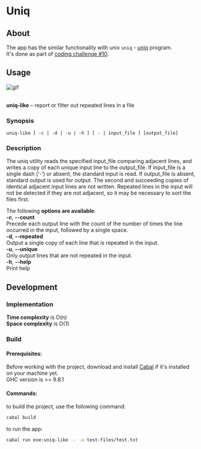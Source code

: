 # Uniq

## About
The app has the similar functionality with unix `uniq` - [uniq](https://en.wikipedia.org/wiki/Uniq) program.  
It's done as part of [coding challenge #10](https://codingchallenges.fyi/challenges/challenge-uniq).  

## Usage

<img src="https://github.com/izebit/coding-challenges/blob/85ffda83d5529b9fbba8846b321c9e98d9fc2b1a/10-unique/demo/demo.gif" alt="gif">
<br/>
<br/>

**uniq-like** – report or filter out repeated lines in a file 

### Synopsis                                                               
```
uniq-like [ -c | -d | -u | -h ] [ - | input_file ] [output_file]  
```

### Description                                                          
The uniq utility reads the specified input_file comparing adjacent lines, and writes a copy of each unique input line to the output_file.  If input_file is a single dash (‘-’) or absent, the standard input is read. If output_file is absent, standard output is used for output. The second and succeeding copies of identical adjacent input lines are not written.  Repeated lines in the input will not be detected if they are not adjacent, so it may be necessary to sort the files first.
        
The following **options are available**:                         
**-c**, **--count**  
 Precede each output line with the count of the number of times the line occurred in the input, followed by a single space.   
**-d**, **--repeated**  
    Output a single copy of each line that is repeated in the input.  
**-u**, **--unique**                                                        
    Only output lines that are not repeated in the input.          
**-h**, **--help**                                                          
    Print help                                                      

## Development 
### Implementation
**Time complexity** is O(n)  
**Space complexity** is O(1) 

### Build

#### Prerequisites:
Before working with the project, download and install [Cabal](https://cabal.readthedocs.io/en/stable/index.html) if it's installed on your machine yet.  
GHC version is >= 9.8.1

#### Commands:

to build the project, use the following command:  
```bash
cabal build
```

to run the app:  
```bash
cabal run exe:uniq-like -- -u test-files/test.txt
```